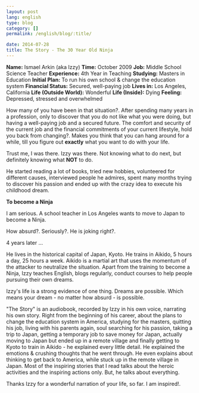 ```yaml
---
layout: post
lang: english
type: blog
category: []
permalink: /english/blog/:title/

date: 2014-07-28
title: The Story - The 30 Year Old Ninja
---
```


**Name:** Ismael Arkin (aka Izzy)
**Time:** October 2009
**Job:** Middle School Science Teacher
**Experience:** 4th Year in Teaching
**Studying:** Masters in Education
**Initial Plan:** To run his own school & change the education system
**Financial Status:** Secured, well-paying job
**Lives in:** Los Angeles, California
**Life (Outside World):** Wonderful
**Life (Inside):** Dying
**Feeling:** Depressed, stressed and overwhelmed

How many of you have been in that situation?. After spending many years in a profession, only to discover that you do not like what you were doing, but having a well-paying job and a secured future. The comfort and security of the current job and the financial commitments of your current lifestyle, hold you back from changing?. Makes you think that you can hang around for a while, till you figure out **exactly** what you want to do with your life.

Trust me, I was there. Izzy was there. Not knowing what to do next, but definitely knowing what **NOT** to do.

He started reading a lot of books, tried new hobbies, volunteered for different causes, interviewed people he admires, spent many months trying to discover his passion and ended up with the crazy idea to execute his childhood dream.

**To become a Ninja**

I am serious. A school teacher in Los Angeles wants to move to Japan to become a Ninja.

How absurd?. Seriously?. He is joking right?.

4 years later ...

He lives in the historical capital of Japan, Kyoto. He trains in Aikido, 5 hours a day, 25 hours a week. Aikido is a martial art that uses the momentum of the attacker to neutralize the situation. Apart from the training to become a Ninja, Izzy teaches English, blogs regularly, conduct courses to help people pursuing their own dreams.

Izzy's life is a strong evidence of one thing. Dreams are possible. Which means your dream - no matter how absurd - is possible.

"The Story" is an audiobook, recorded by Izzy in his own voice, narrating his own story. Right from the beginning of his career, about the plans to change the education system in America, studying for the masters, quitting his job, living with his parents again, soul searching for his passion, taking a trip to Japan, getting a temporary job to save money for Japan, actually moving to Japan but ended up in a remote village and finally getting to Kyoto to train in Aikido - he explained every little detail. He explained the emotions & crushing thoughts that he went through. He even explains about thinking to get back to America, while stuck up in the remote village in Japan. Most of the inspiring stories that I read talks about the heroic activities and the inspiring actions only. But, he talks about everything.

Thanks Izzy for a wonderful narration of your life, so far. I am inspired!.
